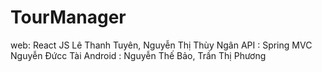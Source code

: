 # TourManager
web:  React JS Lê Thanh Tuyên, Nguyễn Thị Thùy Ngân
API : Spring MVC Nguyễn Ðứcc Tài
Android : Nguyễn Thế Bảo, Trần Thị Phương
	
